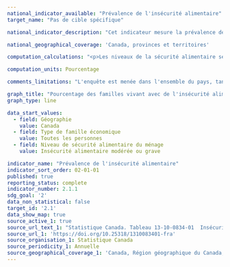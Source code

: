 ```yaml
---
national_indicator_available: "Prévalence de l'insécurité alimentaire"
target_name: "Pas de cible spécifique"

national_indicator_description: "Cet indicateur mesure la prévalence de l'insécurité alimentaire."

national_geographical_coverage: 'Canada, provinces et territoires'

computation_calculations: "<p>Les niveaux de la sécurité alimentaire se définissent comme: <br>1 - Sécurité alimentaire : Aucun signe d'un problème concernant l'accès à la nourriture lié au revenu; <br>2- Insécurité alimentaire marginale : Exactement un signe d'un problème concernant l'accès à la nourriture lié au revenu; <br>3 - Insécurité alimentaire modérée : Signe de compromis en matière de qualité et/ou de quantité d'aliments consommés; <br>4 - Insécurité alimentaire grave : Signe de consommation alimentaire réduite et d'habitudes alimentaires perturbées; <br>Insécurité alimentaire : Comprend l'insécurité alimentaire marginale, modérée et grave.</p>"

computation_units: Pourcentage

comments_limitations: "L'enquête est menée dans l'ensemble du pays, tant dans les provinces que dans les territoires. Sont exclus du champ de l'enquête les personnes qui vivent dans les réserves et dans d'autres peuplements autochtones des provinces, les pensionnaires d'établissements institutionnels et les ménages situés dans des régions extrêmement éloignées où la densité de population est très faible. Dans l'ensemble, ces exclusions représentent moins de 2 % de la population."

graph_title: "Pourcentage des familles vivant avec de l'insécurité alimentaire"
graph_type: line

data_start_values:
  - field: Géographie
    value: Canada
  - field: Type de famille économique
    value: Toutes les personnes
  - field: Niveau de sécurité alimentaire du ménage
    value: Insécurité alimentaire modérée ou grave

indicator_name: "Prévalence de l'insécurité alimentaire"
indicator_sort_order: 02-01-01
published: true
reporting_status: complete
indicator_number: 2.1.1
sdg_goal: '2'
data_non_statistical: false
target_id: '2.1'
data_show_map: true
source_active_1: true
source_url_text_1: "Statistique Canada. Tableau 13-10-0834-01  Insécurité alimentaire selon le type de famille économique"
source_url_1: 'https://doi.org/10.25318/1310083401-fra'
source_organisation_1: Statistique Canada
source_periodicity_1: Annuelle
source_geographical_coverage_1: 'Canada, Région géographique du Canada, Province ou territoire'
---
```

